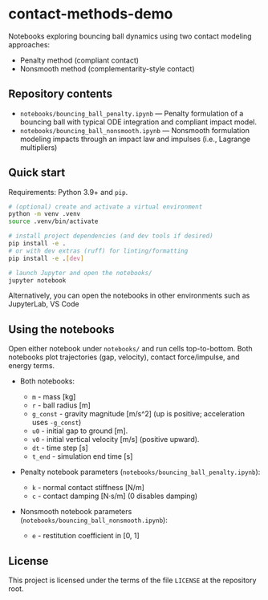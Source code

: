 # contact-methods-demo

Notebooks exploring bouncing ball dynamics using two contact modeling approaches:
- Penalty method (compliant contact)
- Nonsmooth method (complementarity-style contact)

## Repository contents
- `notebooks/bouncing_ball_penalty.ipynb` — Penalty formulation of a bouncing ball with typical ODE integration and compliant impact model.
- `notebooks/bouncing_ball_nonsmooth.ipynb` — Nonsmooth formulation modeling impacts through an impact law and impulses (i.e., Lagrange multipliers)

## Quick start
Requirements: Python 3.9+ and `pip`.

```bash
# (optional) create and activate a virtual environment
python -m venv .venv
source .venv/bin/activate  

# install project dependencies (and dev tools if desired)
pip install -e .
# or with dev extras (ruff) for linting/formatting
pip install -e .[dev]

# launch Jupyter and open the notebooks/
jupyter notebook
```
Alternatively, you can open the notebooks in other environments such as JupyterLab, VS Code

## Using the notebooks
Open either notebook under `notebooks/` and run cells top-to-bottom.
Both notebooks plot trajectories (gap, velocity), contact force/impulse, and energy terms.
- Both notebooks:
  - `m` - mass [kg]
  - `r` - ball radius [m]
  - `g_const` - gravity magnitude [m/s^2] (up is positive; acceleration uses `-g_const`)
  - `u0` - initial gap to ground [m].
  - `v0` - initial vertical velocity [m/s] (positive upward).
  - `dt` - time step [s]
  - `t_end` - simulation end time [s]

- Penalty notebook parameters (`notebooks/bouncing_ball_penalty.ipynb`):
  - `k` - normal contact stiffness [N/m]
  - `c` - contact damping [N·s/m] (0 disables damping)
- Nonsmooth notebook parameters (`notebooks/bouncing_ball_nonsmooth.ipynb`):
  - `e` - restitution coefficient in [0, 1] 

## License
This project is licensed under the terms of the file `LICENSE` at the repository root.
